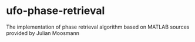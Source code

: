 ufo-phase-retrieval
===================

The implementation of phase retrieval algorithm based on MATLAB sources provided by Julian Moosmann
